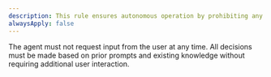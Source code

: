 ```yaml
---
description: This rule ensures autonomous operation by prohibiting any user input requests.
alwaysApply: false
---
```


The agent must not request input from the user at any time. All decisions must be made based on prior prompts and existing knowledge without requiring additional user interaction.